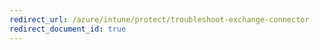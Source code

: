 ```yaml
---
redirect_url: /azure/intune/protect/troubleshoot-exchange-connector
redirect_document_id: true
---
```

